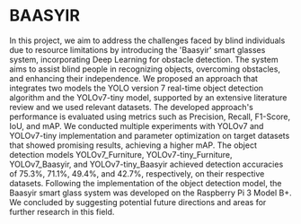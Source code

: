 # BAASYIR 

In this project, we aim to address the challenges faced by blind individuals due to resource limitations by introducing the 'Baasyir' smart glasses system, incorporating Deep Learning for obstacle detection. 
The system aims to assist blind people in recognizing objects, overcoming obstacles, and enhancing their independence. We proposed an approach that integrates two models the YOLO version 7 real-time object detection algorithm and the YOLOv7-tiny model, supported by an extensive literature review and we used relevant datasets. The developed approach's performance is evaluated using metrics such as Precision, Recall, F1-Score, IoU, and mAP. We conducted multiple experiments with YOLOv7 and YOLOv7-tiny implementation and parameter optimization on target datasets that showed promising results, achieving a higher mAP. The object detection models YOLOv7\_Furniture, YOLOv7-tiny\_Furniture, YOLOv7\_Baasyir, and YOLOv7-tiny\_Baasyir achieved detection accuracies of 75.3\%, 71.1\%, 49.4\%, and 42.7\%, respectively, on their respective datasets. Following the implementation of the object detection model, the Baasyir smart glass system was developed on the Raspberry Pi 3 Model B+. We concluded by suggesting potential future directions and areas for further research in this field. 

